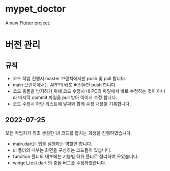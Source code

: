 # mypet_doctor

A new Flutter project.


# 버전 관리

## 규칙
- 코드 작업 진행시 master 브랜치에서만 push 및 pull 합니다.
- main 브랜치에서는 APP의 배포 버전들만 push 합니다.
- 코드 충돌을 방지하기 위해 코드 수정시 내 PC의 파일에서 바로 수정하는 것이 아니라
마지막 commit 파일을 pull 받아 이어서 수정 합니다.
- 코드 수정시 하단 리스트에 날짜와 함께 수정 내용을 기록합니다.

## 2022-07-25
모든 작업자가 최초 생성한 UI 코드를 합치는 과정을 진행하였습니다.
- main.dart는 앱을 실행하는 역할만 합니다.
- ui 폴더의 내부는 화면을 구성하는 코드들이 있습니다.
- function 폴더의 내부에는 기능별 하위 폴더로 정리하여 모았습니다.
- widget_test.dart 의 충돌 버그를 수정하였습니다.

